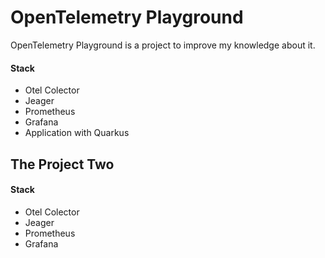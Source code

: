 # OpenTelemetry Playground

OpenTelemetry Playground is a project to improve my knowledge about it.

#### Stack

- Otel Colector 
- Jeager
- Prometheus
- Grafana
- Application with Quarkus

## The Project Two

#### Stack

- Otel Colector
- Jeager
- Prometheus
- Grafana